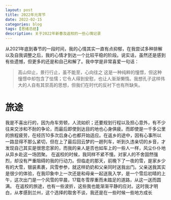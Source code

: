 ```yaml
---
layout: post
title: 2022年元宵节
date: 2022-02-15
categories: blog
tags: [思绪总结]
description: 关于2022年新春及返校的一些心情记录
---
```

从2021年底到春节的一段时间，我的心情其实一直有点抑郁，在我尝试多种排解以及自我调整之后，我的心情才到达一个比较平稳的阶段。说实话，虽然还是感到有些遗憾，但更多的还是和自己和解了。我中学是非常喜爱一句话：
> 高山仰止，景行行止，虽不能至，心向往之
这是一种纯粹的憧憬，但这种憧憬中却包含了怯懦；它令人得到安慰，也让人渐渐懒惰。我想孔子这样伟大的人自有其崇高的思想，但我们在时代的反衬下也有所缺失。
# 旅途
我是不喜出行的，因为舟车劳顿，人流如织；还要规划行程以及担心意外，有不少往来交涉和不耐的争论，而最后即使到达目的地也心身俱疲。而即使是一千多公里的旅程疲劳，在经历10多次后身心也都开始适应。在返乡的途中，因有心事所以一路显得不那么紧切，但在上了最后回云梦的一趟列车，听到久违亲切的乡音，才发现自己其实是很思恋家的，而我的亲人是否也如车上的一些人一样，风尘仆仆地从异乡赴这一场团聚。
在返校的时候，我同样不紧不慢。对家人的不舍固然强烈，却没有严重阻碍的我的行动力。但临走的那天，前晚下了一夜的雪，是家乡少有的大雪，银装素裹，风雪参参，就这样奶奶和父亲同时送我出门。父亲送我其实是很少的体验，在我印象中上一次还是和母亲一起送我入学，是一个雪后初晴的上午，这次出门是一个风雪的早晨，17载冬雪厚重而未踏足的道路，从这一送而圆满。
在返校的旅途，也有一些波折，这些我也能渐渐平静的应对。这时我才明白，从孝感到兰州，这个选择的取舍不谈，我还是在一些时候一些地方成长
# 










